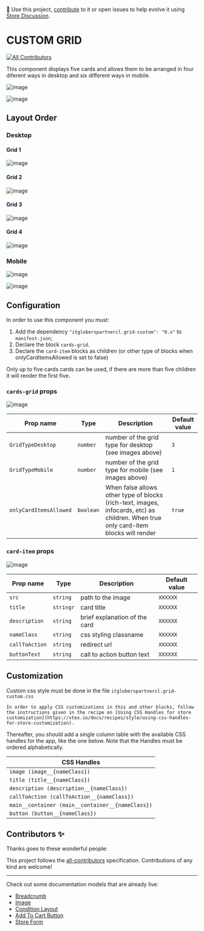 📢 Use this project, [contribute](https://github.com/{OrganizationName}/{AppName}) to it or open issues to help evolve it using [Store Discussion](https://github.com/vtex-apps/store-discussion).

# CUSTOM GRID

<!-- DOCS-IGNORE:start -->
<!-- ALL-CONTRIBUTORS-BADGE:START - Do not remove or modify this section -->
[![All Contributors](https://img.shields.io/badge/all_contributors-0-orange.svg?style=flat-square)](#contributors-)
<!-- ALL-CONTRIBUTORS-BADGE:END -->
<!-- DOCS-IGNORE:end -->

This component displays five cards and allows them to be arranged in four diferent ways in desktop and six different ways in mobile. 

![image](https://user-images.githubusercontent.com/62782975/176753387-ffa32012-5ace-4412-9e50-a26231606f4e.png)

![image](https://user-images.githubusercontent.com/62782975/176753947-d298937e-3781-4640-b627-96ff41c7050a.png)




## Layout Order
### Desktop
#### Grid 1

![image](https://user-images.githubusercontent.com/62782975/174391271-29f30902-8532-4f77-91ba-5295450d5472.png)

#### Grid 2

![image](https://user-images.githubusercontent.com/62782975/174391494-bc8667f8-bd34-4062-8a10-99a0e0550754.png)

#### Grid 3

![image](https://user-images.githubusercontent.com/62782975/174391545-aef5d970-74eb-4bcf-b2b2-256ced49a3ba.png)

#### Grid 4

![image](https://user-images.githubusercontent.com/62782975/174391602-a3cd5836-09bc-4d42-82cb-6ba82549ad12.png)

### Mobile

![image](https://user-images.githubusercontent.com/62782975/174391721-9deb561d-d3e9-4650-b149-f7026d392014.png)

![image](https://user-images.githubusercontent.com/62782975/174391750-179e2292-539c-4200-b99d-3b3ea6864927.png)






## Configuration 

In order to use this component you must:

1. Add the dependency `"itgloberspartnercl.grid-custom": "0.x"` to `manifest.json`;
2. Declare the block `cards-grid`.
3. Declare the `card-item` blocks as children (or other type of blocks when onlyCardItemsAllowed is set to false)

Only up to  five cards cards can be used, if there are more than five children it will render the first five.



### `cards-grid` props


![image](https://user-images.githubusercontent.com/62782975/176581410-db6935ab-6fb7-4f03-9d63-d42a3e1943b5.png)


| Prop name    | Type            | Description    | Default value                                                                                                                               |
| ------------ | --------------- | --------------------------------------------------------------------------------------------------------------------------------------------- | ---------- | 
| `GridTypeDesktop`      | `number`       | number of the grid type for desktop (see images above)     | `3`        |
| `GridTypeMobile`      | `number`       | number of the grid type for mobile (see images above)     | `1`        |
| `onlyCardItemsAllowed`      | `boolean`       | When false allows other type of blocks (rich-text, images, infocards, etc) as children. When true only card-item blocks will render  | `true`        |


### `card-item` props

![image](https://user-images.githubusercontent.com/62782975/176581312-431f8f6d-7696-42b3-9eab-2b27e9282c93.png)



| Prop name    | Type            | Description    | Default value                                                                                                                               |
| ------------ | --------------- | --------------------------------------------------------------------------------------------------------------------------------------------- | ---------- | 
| `src`      | `string`       | path to the image         | `XXXXXX`        |
| `title`      | `stringr`       | card title     | `XXXXXX`        |
| `description`      | `string`       | brief explanation of the card   | `XXXXXX`        |
| `nameClass`      | `string`       |     css styling classname | `XXXXXX`        |
| `callToAction`      | `string`       | redirect url    | `XXXXXX`        |
| `buttonText`      | `string`       | call to action button text  | `XXXXXX`        |


## Customization

Custom css style must be done in the file `itgloberspartnercl.grid-custom.css`

`In order to apply CSS customizations in this and other blocks, follow the instructions given in the recipe on [Using CSS Handles for store customization](https://vtex.io/docs/recipes/style/using-css-handles-for-store-customization).`

Thereafter, you should add a single column table with the available CSS handles for the app, like the one below. Note that the Handles must be ordered alphabetically.

| CSS Handles |
| ----------- | 
| `image (image__{nameClass})` | 
| `title (title__{nameClass})` | 
| `description (description__{nameClass})` | 
| `callToAction (callToAction__{nameClass})` | 
| `main__container (main__container__{nameClass})` |
| `button (button__{nameClass})` |



<!-- DOCS-IGNORE:start -->

## Contributors ✨

Thanks goes to these wonderful people:

<!-- ALL-CONTRIBUTORS-LIST:START - Do not remove or modify this section -->
<!-- prettier-ignore-start -->
<!-- markdownlint-disable -->
<!-- markdownlint-enable -->
<!-- prettier-ignore-end -->
<!-- ALL-CONTRIBUTORS-LIST:END -->

This project follows the [all-contributors](https://github.com/all-contributors/all-contributors) specification. Contributions of any kind are welcome!

<!-- DOCS-IGNORE:end -->

---- 

Check out some documentation models that are already live: 
- [Breadcrumb](https://github.com/vtex-apps/breadcrumb)
- [Image](https://vtex.io/docs/components/general/vtex.store-components/image)
- [Condition Layout](https://vtex.io/docs/components/all/vtex.condition-layout@1.1.6/)
- [Add To Cart Button](https://vtex.io/docs/components/content-blocks/vtex.add-to-cart-button@0.9.0/)
- [Store Form](https://vtex.io/docs/components/all/vtex.store-form@0.3.4/)
